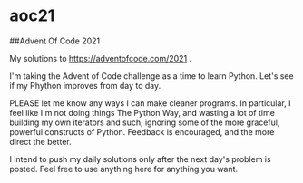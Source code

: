 # aoc21

##Advent Of Code 2021

My solutions to https://adventofcode.com/2021 .

I'm taking the Advent of Code challenge as a time to learn Python. Let's see if my Phython improves
from day to day. 

PLEASE let me know any ways I can make cleaner programs. In particular, I feel like I'm not doing things
The Python Way, and wasting a lot of time building my own iterators and such, ignoring some 
of the more graceful, powerful constructs of Python. Feedback is encouraged, and the more direct the better. 

I intend to push my daily solutions only after the next day's problem is posted. 
Feel free to use anything here for anything you want. 
